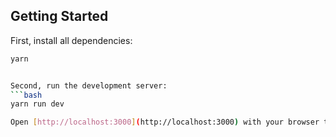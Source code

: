 ## Getting Started

First, install all dependencies:
```bash
yarn


Second, run the development server:
```bash
yarn run dev

Open [http://localhost:3000](http://localhost:3000) with your browser to see the result.


